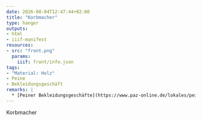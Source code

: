 ```yaml
---
date: 2026-08-04T12:47:44+02:00
title: "Korbmacher"
type: hanger
outputs:
- html
- iiif-manifest
resources:
- src: "front.png"
  params:
    iiif: front/info.json
tags:
- "Material: Holz"
- Peine
- Bekleidungsgeschäft
remarks: |
  * [Peiner Bekleidungsgeschäfte](https://www.paz-online.de/lokales/peine-lk/peine/peek-und-cloppenburg-in-den-1980er-jahren-in-peine-DWZVK5QYGIXHGJ77RPEULUYHOA.html)
---
```

Korbmacher
